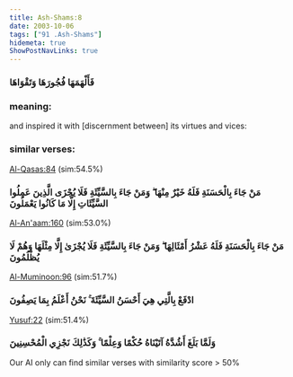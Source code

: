```yaml
---
title: Ash-Shams:8
date: 2003-10-06
tags: ["91 .Ash-Shams"]
hidemeta: true 
ShowPostNavLinks: true 
---
```

### فَأَلْهَمَهَا فُجُورَهَا وَتَقْوَاهَا
### meaning: 
and inspired it with [discernment between] its virtues and vices:
### similar verses: 

[Al-Qasas:84](/28/84) (sim:54.5%)

### مَنْ جَاءَ بِالْحَسَنَةِ فَلَهُ خَيْرٌ مِنْهَا ۖ وَمَنْ جَاءَ بِالسَّيِّئَةِ فَلَا يُجْزَى الَّذِينَ عَمِلُوا السَّيِّئَاتِ إِلَّا مَا كَانُوا يَعْمَلُونَ

[Al-An'aam:160](/6/160) (sim:53.0%)

### مَنْ جَاءَ بِالْحَسَنَةِ فَلَهُ عَشْرُ أَمْثَالِهَا ۖ وَمَنْ جَاءَ بِالسَّيِّئَةِ فَلَا يُجْزَىٰ إِلَّا مِثْلَهَا وَهُمْ لَا يُظْلَمُونَ

[Al-Muminoon:96](/23/96) (sim:51.7%)

### ادْفَعْ بِالَّتِي هِيَ أَحْسَنُ السَّيِّئَةَ ۚ نَحْنُ أَعْلَمُ بِمَا يَصِفُونَ

[Yusuf:22](/12/22) (sim:51.4%)

### وَلَمَّا بَلَغَ أَشُدَّهُ آتَيْنَاهُ حُكْمًا وَعِلْمًا ۚ وَكَذَٰلِكَ نَجْزِي الْمُحْسِنِينَ

Our AI only can find similar verses with similarity score > 50% 

